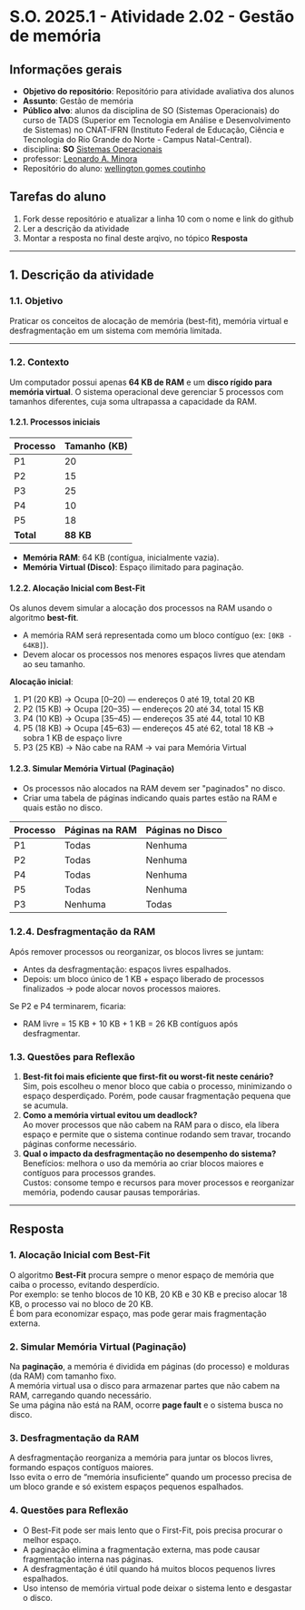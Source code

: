 # S.O. 2025.1 - Atividade 2.02 - Gestão de memória

## Informações gerais

- **Objetivo do repositório**: Repositório para atividade avaliativa dos alunos
- **Assunto**: Gestão de memória
- **Público alvo**: alunos da disciplina de SO (Sistemas Operacionais) do curso de TADS (Superior em Tecnologia em Análise e Desenvolvimento de Sistemas) no CNAT-IFRN (Instituto Federal de Educação, Ciência e Tecnologia do Rio Grande do Norte - Campus Natal-Central).
- disciplina: **SO** [Sistemas Operacionais](https://github.com/sistemas-operacionais/)
- professor: [Leonardo A. Minora](https://github.com/leonardo-minora)
- Repositório do aluno: [wellington gomes coutinho](https://github.com/Wellcoutinhoch)


## Tarefas do aluno
1. Fork desse repositório e atualizar a linha 10 com o nome e link do github
2. Ler a descrição da atividade
3. Montar a resposta no final deste arqivo, no tópico **Resposta**

---

## 1. Descrição da atividade
### 1.1. Objetivo
Praticar os conceitos de alocação de memória (best-fit), memória virtual e desfragmentação em um sistema com memória limitada.

---

### 1.2. Contexto
Um computador possui apenas **64 KB de RAM** e um **disco rígido para memória virtual**. O sistema operacional deve gerenciar 5 processos com tamanhos diferentes, cuja soma ultrapassa a capacidade da RAM.

#### 1.2.1. Processos iniciais

| Processo | Tamanho (KB) |
|----------|-------------|
| P1       | 20          |
| P2       | 15          |
| P3       | 25          |
| P4       | 10          |
| P5       | 18          |
| **Total**| **88 KB**   |

- **Memória RAM**: 64 KB (contígua, inicialmente vazia).  
- **Memória Virtual (Disco)**: Espaço ilimitado para paginação.

#### 1.2.2. Alocação Inicial com Best-Fit
Os alunos devem simular a alocação dos processos na RAM usando o algoritmo **best-fit**.  
- A memória RAM será representada como um bloco contíguo (ex: `[0KB - 64KB]`).  
- Devem alocar os processos nos menores espaços livres que atendam ao seu tamanho.  

**Alocação inicial**:  
1. P1 (20 KB) → Ocupa [0–20) — endereços 0 até 19, total 20 KB  
2. P2 (15 KB) → Ocupa [20–35) — endereços 20 até 34, total 15 KB  
3. P4 (10 KB) → Ocupa [35–45) — endereços 35 até 44, total 10 KB  
4. P5 (18 KB) → Ocupa [45–63) — endereços 45 até 62, total 18 KB → sobra 1 KB de espaço livre  
5. P3 (25 KB) → Não cabe na RAM → vai para Memória Virtual  

#### 1.2.3. Simular Memória Virtual (Paginação)
- Os processos não alocados na RAM devem ser "paginados" no disco.  
- Criar uma tabela de páginas indicando quais partes estão na RAM e quais estão no disco.
  
| Processo | Páginas na RAM | Páginas no Disco |
|----------|----------------|------------------|
| P1       | Todas          | Nenhuma          |
| P2       | Todas          | Nenhuma          |
| P4       | Todas          | Nenhuma          |
| P5       | Todas          | Nenhuma          |
| P3       | Nenhuma        | Todas            |


### 1.2.4. Desfragmentação da RAM  
Após remover processos ou reorganizar, os blocos livres se juntam:  
- Antes da desfragmentação: espaços livres espalhados.  
- Depois: um bloco único de 1 KB + espaço liberado de processos finalizados → pode alocar novos processos maiores.

Se P2 e P4 terminarem, ficaria:  
- RAM livre = 15 KB + 10 KB + 1 KB = 26 KB contíguos após desfragmentar.

### 1.3. Questões para Reflexão
1. **Best-fit foi mais eficiente que first-fit ou worst-fit neste cenário?**  
Sim, pois escolheu o menor bloco que cabia o processo, minimizando o espaço desperdiçado. Porém, pode causar fragmentação pequena que se acumula.  
2. **Como a memória virtual evitou um deadlock?**  
Ao mover processos que não cabem na RAM para o disco, ela libera espaço e permite que o sistema continue rodando sem travar, trocando páginas conforme necessário.  
3. **Qual o impacto da desfragmentação no desempenho do sistema?**  
Benefícios: melhora o uso da memória ao criar blocos maiores e contíguos para processos grandes.  
Custos: consome tempo e recursos para mover processos e reorganizar memória, podendo causar pausas temporárias.

---

## Resposta

### 1. Alocação Inicial com Best-Fit

O algoritmo **Best-Fit** procura sempre o menor espaço de memória que caiba o processo, evitando desperdício.  
Por exemplo: se tenho blocos de 10 KB, 20 KB e 30 KB e preciso alocar 18 KB, o processo vai no bloco de 20 KB.  
É bom para economizar espaço, mas pode gerar mais fragmentação externa.

### 2. Simular Memória Virtual (Paginação)

Na **paginação**, a memória é dividida em páginas (do processo) e molduras (da RAM) com tamanho fixo.  
A memória virtual usa o disco para armazenar partes que não cabem na RAM, carregando quando necessário.  
Se uma página não está na RAM, ocorre **page fault** e o sistema busca no disco.

### 3. Desfragmentação da RAM

A desfragmentação reorganiza a memória para juntar os blocos livres, formando espaços contíguos maiores.  
Isso evita o erro de “memória insuficiente” quando um processo precisa de um bloco grande e só existem espaços pequenos espalhados.

 ### 4. Questões para Reflexão

- O Best-Fit pode ser mais lento que o First-Fit, pois precisa procurar o melhor espaço.  
- A paginação elimina a fragmentação externa, mas pode causar fragmentação interna nas páginas.  
- A desfragmentação é útil quando há muitos blocos pequenos livres espalhados.  
- Uso intenso de memória virtual pode deixar o sistema lento e desgastar o disco.
